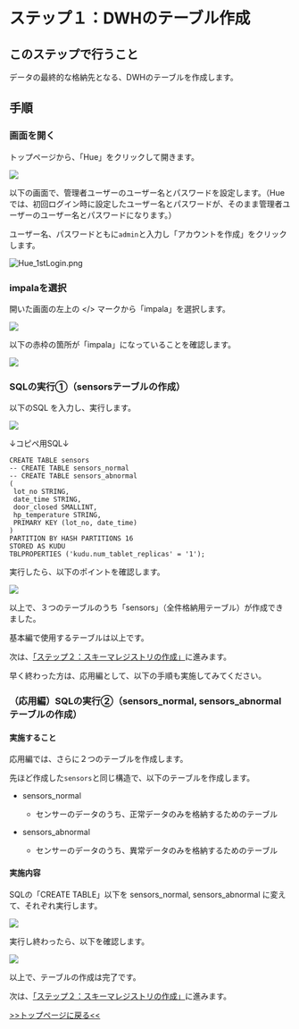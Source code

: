 # ステップ１：DWHのテーブル作成

## このステップで行うこと

データの最終的な格納先となる、DWHのテーブルを作成します。

## 手順

### 画面を開く

トップページから、「Hue」をクリックして開きます。

![](screenshots_lab01/Hue_open.png "")

以下の画面で、管理者ユーザーのユーザー名とパスワードを設定します。（Hueでは、初回ログイン時に設定したユーザー名とパスワードが、そのまま管理者ユーザーのユーザー名とパスワードになります。）

ユーザー名、パスワードともに`admin`と入力し「アカウントを作成」をクリックします。

![Hue_1stLogin.png](screenshots_lab01%2FHue_1stLogin.png)

### impalaを選択

開いた画面の左上の </> マークから「impala」を選択します。

![](screenshots_lab01/select_impala.png "")

以下の赤枠の箇所が「impala」になっていることを確認します。

![](screenshots_lab01/impala_selected.png "")

### SQLの実行①（sensorsテーブルの作成）

以下のSQL を入力し、実行します。

![](screenshots_lab01/SQL.png "")

↓コピペ用SQL↓
```commandline
CREATE TABLE sensors
-- CREATE TABLE sensors_normal
-- CREATE TABLE sensors_abnormal
(
 lot_no STRING,
 date_time STRING,
 door_closed SMALLINT,
 hp_temperature STRING,
 PRIMARY KEY (lot_no, date_time)
)
PARTITION BY HASH PARTITIONS 16
STORED AS KUDU
TBLPROPERTIES ('kudu.num_tablet_replicas' = '1');

```

実行したら、以下のポイントを確認します。

![](screenshots_lab01/SQL_confirm.png "")

以上で、３つのテーブルのうち「sensors」（全件格納用テーブル）が作成できました。

基本編で使用するテーブルは以上です。

次は、[「ステップ２：スキーマレジストリの作成」](lab02_create_schema.md)に進みます。

早く終わった方は、応用編として、以下の手順も実施してみてください。

### （応用編）SQLの実行②（sensors_normal, sensors_abnormal テーブルの作成）

#### 実施すること

応用編では、さらに２つのテーブルを作成します。

先ほど作成した`sensors`と同じ構造で、以下のテーブルを作成します。

- sensors_normal
  - センサーのデータのうち、正常データのみを格納するためのテーブル


- sensors_abnormal
  - センサーのデータのうち、異常データのみを格納するためのテーブル

#### 実施内容

SQLの「CREATE TABLE」以下を sensors_normal, sensors_abnormal に変えて、それぞれ実行します。

![](screenshots_lab01/change_SQL.png "")

実行し終わったら、以下を確認します。

![](screenshots_lab01/SQL_confirm2.png "")

以上で、テーブルの作成は完了です。

次は、[「ステップ２：スキーマレジストリの作成」](lab02_create_schema.md)に進みます。

[>>トップページに戻る<<](00_top.md)